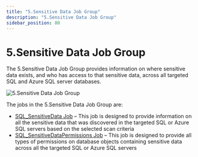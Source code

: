 ```yaml
---
title: "5.Sensitive Data Job Group"
description: "5.Sensitive Data Job Group"
sidebar_position: 80
---
```


# 5.Sensitive Data Job Group

The 5.Sensitive Data Job Group provides information on where sensitive data exists, and who has
access to that sensitive data, across all targeted SQL and Azure SQL server databases.

![5.Sensitive Data Job Group](/img/product_docs/accessanalyzer/12.0/solutions/databases/sql/sensitivedata/sqljobgroup46.webp)

The jobs in the 5.Sensitive Data Job Group are:

- [SQL_SensitiveData Job](/docs/accessanalyzer/12.0/solutions/databases/sql/sensitivedata/sql_sensitivedata.md) – This job is designed to provide information on all
  the sensitive data that was discovered in the targeted SQL or Azure SQL servers based on the
  selected scan criteria
- [SQL_SensitiveDataPermissions Job](/docs/accessanalyzer/12.0/solutions/databases/sql/sensitivedata/sql_sensitivedatapermissions.md) – This job is designed to
  provide all types of permissions on database objects containing sensitive data across all the
  targeted SQL or Azure SQL servers
